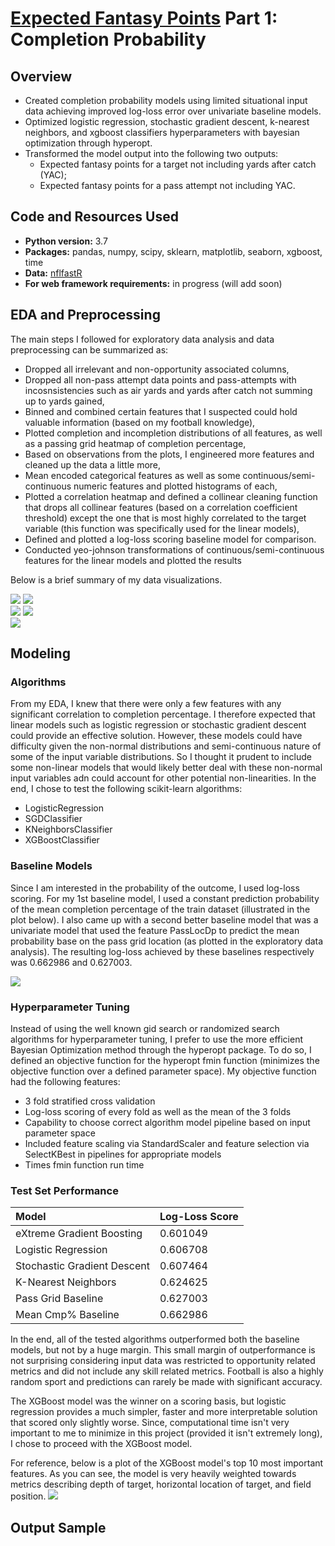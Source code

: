 # [Expected Fantasy Points](https://github.com/willmscaleb/Personal-Data-Projects/tree/main/NFL%20Expected%20Fantasy%20Points) Part 1: Completion Probability

## Overview
* Created completion probability models using limited situational input data achieving improved log-loss error over univariate baseline models.
* Optimized logistic regression, stochastic gradient descent, k-nearest neighbors, and xgboost classifiers hyperparameters with bayesian optimization through hyperopt.
* Transformed the model output into the following two outputs:
    * Expected fantasy points for a target not including yards after catch (YAC);
    * Expected fantasy points for a pass attempt not including YAC.
    
## Code and Resources Used
* **Python version:** 3.7
* **Packages:** pandas, numpy, scipy, sklearn, matplotlib, seaborn, xgboost, time
* **Data:** [nflfastR](https://github.com/guga31bb/nflfastR-data)
* **For web framework requirements:** in progress (will add soon)

## EDA and Preprocessing
The main steps I followed for exploratory data analysis and data preprocessing can be summarized as:
* Dropped all irrelevant and non-opportunity associated columns,
* Dropped all non-pass attempt data points and pass-attempts with incosnsistencies such as air yards and yards after catch not summing up to yards gained,
* Binned and combined certain features that I suspected could hold valuable information (based on my football knowledge),
* Plotted completion and incompletion distributions of all features, as well as a passing grid heatmap of completion percentage,
* Based on observations from the plots, I engineered more features and cleaned up the data a little more,
* Mean encoded categorical features as well as some continuous/semi-continuous numeric features and plotted histograms of each,
* Plotted a correlation heatmap and defined a collinear cleaning function that drops all collinear features (based on a correlation coefficient threshold) except  the one that is most highly correlated to the target variable (this function was specifically used for the linear models),
* Defined and plotted a log-loss scoring baseline model for comparison.
* Conducted yeo-johnson transformations of continuous/semi-continuous features for the linear models and plotted the results

Below is a brief summary of my data visualizations.

![](Images/cmp_dist.png)  ![](Images/cmp_dist_ay.png)  
![](Images/cmp_gridm.png) ![](Images/corr_hmap.png)    
![](Images/yj_trnsf.png)

## Modeling

### Algorithms
From my EDA, I knew that there were only a few features with any significant correlation to completion percentage. I therefore expected that linear models such as logistic regression or stochastic gradient descent could provide an effective solution. However, these models could have difficulty given the non-normal distributions and semi-continuous nature of some of the input variable distributions. So I thought it prudent to include some non-linear models that would likely better deal with these non-normal input variables adn could account for other potential non-linearities. In the end, I chose to test the following scikit-learn algorithms:
* LogisticRegression
* SGDClassifier
* KNeighborsClassifier
* XGBoostClassifier

### Baseline Models
Since I am interested in the probability of the outcome, I used log-loss scoring. For my 1st baseline model, I used a constant prediction probability of the mean completion percentage of the train dataset (illustrated in the plot below). I also came up with a second better baseline model that was a univariate model that used the feature PassLocDp to predict the mean probability base on the pass grid location (as plotted in the exploratory data analysis). The resulting log-loss achieved by these baselines respectively was 0.662986 and 0.627003.

![](Images/logloss1.png)

### Hyperparameter Tuning

Instead of using the well known gid search or randomized search algorithms for hyperparameter tuning, I prefer to use the more efficient Bayesian Optimization method through the hyperopt package. To do so, I defined an objective function for the hyperopt fmin function (minimizes the objective function over a defined parameter space). My objective function had the following features:
* 3 fold stratified cross validation
* Log-loss scoring of every fold as well as the mean of the 3 folds
* Capability to choose correct algorithm model pipeline based on input parameter space
* Included feature scaling via StandardScaler and feature selection via SelectKBest in pipelines for appropriate models
* Times fmin function run time

### Test Set Performance

 Model                       | Log-Loss Score 
 :---------------------------|:---------------
 eXtreme Gradient Boosting   | 0.601049        
 Logistic Regression         | 0.606708 
 Stochastic Gradient Descent | 0.607464
 K-Nearest Neighbors         | 0.624625 
 Pass Grid Baseline          | 0.627003 
 Mean Cmp% Baseline          | 0.662986 

In the end, all of the tested algorithms outperformed both the baseline models, but not by a huge margin. This small margin of outperformance is not surprising considering input data was restricted to opportunity related metrics and did not include any skill related metrics. Football is also a highly random sport and predictions can rarely be made with significant accuracy. 

The XGBoost model was the winner on a scoring basis, but logistic regression provides a much simpler, faster and more interpretable solution that scored only slightly worse. Since, computational time isn't very important to me to minimize in this project (provided it isn't extremely long), I chose to proceed with the XGBoost model.

For reference, below is a plot of the XGBoost model's top 10 most important features. As you can see, the model is very heavily weighted towards metrics describing depth of target, horizontal location of target, and field position.
![](Images/xgb_f_imp.png)

## Output Sample
